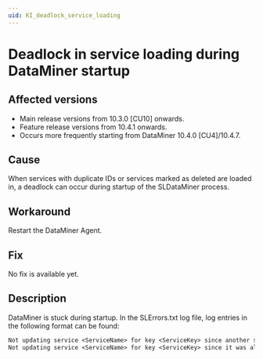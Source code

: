 ```yaml
---
uid: KI_deadlock_service_loading
---
```


# Deadlock in service loading during DataMiner startup

## Affected versions

- Main release versions from 10.3.0 [CU10] onwards.
- Feature release versions from 10.4.1 onwards.
- Occurs more frequently starting from DataMiner 10.4.0 [CU4]/10.4.7.

## Cause

When services with duplicate IDs or services marked as deleted are loaded in, a deadlock can occur during startup of the SLDataMiner process.

## Workaround

Restart the DataMiner Agent.

## Fix

No fix is available yet.

## Description

DataMiner is stuck during startup. In the SLErrors.txt log file, log entries in the following format can be found:

```txt
Not updating service <ServiceName> for key <ServiceKey> since another service was already present for the same key <OtherName>.
Not updating service <ServiceName> for key <ServiceKey> since it was already marked for deletion.
```
